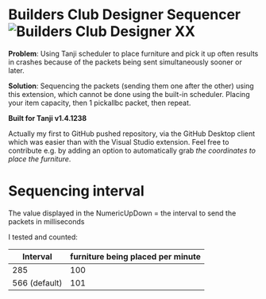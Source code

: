 # Builders Club Designer Sequencer ![Builders Club Designer XX](https://images.habbo.com/c_images/album1584/ACH_RoomDecoBC20.gif)

**Problem**: Using Tanji scheduler to place furniture and pick it up often results in crashes because of the packets being sent simultaneously sooner or later.

**Solution**: Sequencing the packets (sending them one after the other) using this extension, which cannot be done using the built-in scheduler. Placing your item capacity, then 1 pickallbc packet, then repeat.

**Built for Tanji v1.4.1238**

Actually my first to GitHub pushed repository, via the GitHub Desktop client which was easier than with the Visual Studio extension.
Feel free to contribute e.g. by adding an option to automatically grab *the coordinates to place the furniture*.

# Sequencing interval
The value displayed in the NumericUpDown = the interval to send the packets in milliseconds

I tested and counted:

| Interval      | furniture being placed per minute |
|---------------|-----------------------------------|
| 285           | 100                               |
| 566 (default) | 101                               |
